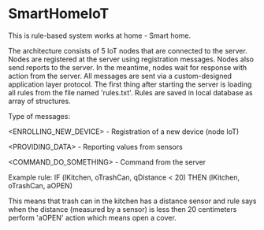 # SmartHomeIoT
This is rule-based system works at home - Smart home.

The architecture consists of 5 IoT nodes that are connected to the server. Nodes are registered at the server using registration messages. Nodes also send reports to the server. In the meantime, nodes wait for response with action from the server. All messages are sent via a custom-designed application layer protocol. The first thing after starting the server is loading all rules from the file named 'rules.txt'. Rules are saved in local database as array of structures.

Type of messages:

<ENROLLING_NEW_DEVICE> - Registration of a new device (node IoT)

<PROVIDING_DATA> - Reporting values from sensors

<COMMAND_DO_SOMETHING> - Command from the server
 
Example rule:
IF (lKitchen, oTrashCan, qDistance < 20)
THEN (lKitchen, oTrashCan, aOPEN)

This means that trash can in the kitchen has a distance sensor and rule says when the distance (measured by a sensor) is less then 20 centimeters perform 'aOPEN' action which means open a cover.
